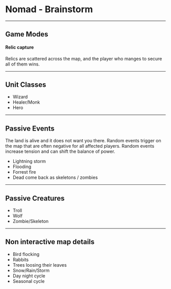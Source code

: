 # Nomad - Brainstorm

----
## Game Modes

#### Relic capture

Relics are scattered across the map, and the player who manges to secure all
of them wins.


----
## Unit Classes

- Wizard
- Healer/Monk
- Hero


----
## Passive Events

The land is alive and it does not want you there.  Random events trigger on the
map that are often negative for all affected players.  Random events increase
tension and can shift the balance of power.

- Lightning storm
- Flooding
- Forrest fire
- Dead come back as skeletons / zombies


----
## Passive Creatures

- Troll
- Wolf
- Zombie/Skeleton


----
## Non interactive map details

- Bird flocking
- Rabbits
- Trees loosing their leaves
- Snow/Rain/Storm
- Day night cycle
- Seasonal cycle
